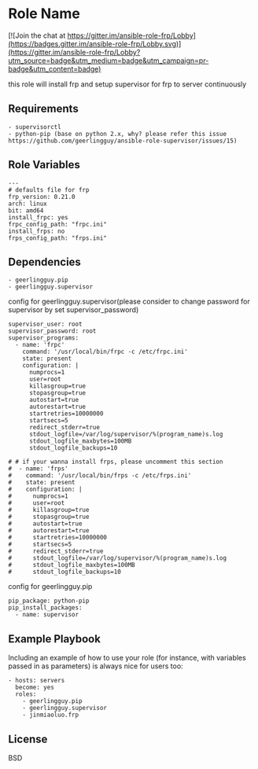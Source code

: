 Role Name
=========

[![Join the chat at https://gitter.im/ansible-role-frp/Lobby](https://badges.gitter.im/ansible-role-frp/Lobby.svg)](https://gitter.im/ansible-role-frp/Lobby?utm_source=badge&utm_medium=badge&utm_campaign=pr-badge&utm_content=badge)

this role will install frp and setup supervisor for frp to server continuously

Requirements
------------
```
- supervisorctl
- python-pip (base on python 2.x, why? please refer this issue https://github.com/geerlingguy/ansible-role-supervisor/issues/15) 
```

Role Variables
--------------

```
---
# defaults file for frp
frp_version: 0.21.0
arch: linux
bit: amd64
install_frpc: yes
frpc_config_path: "frpc.ini"
install_frps: no
frps_config_path: "frps.ini"
```

Dependencies
------------

```
- geerlingguy.pip
- geerlingguy.supervisor
```

config for geerlingguy.supervisor(please consider to change password for supervisor by set supervisor_password)
```
supervisor_user: root
supervisor_password: root
supervisor_programs:
  - name: 'frpc'
    command: '/usr/local/bin/frpc -c /etc/frpc.ini'
    state: present
    configuration: |
      numprocs=1
      user=root
      killasgroup=true
      stopasgroup=true
      autostart=true
      autorestart=true
      startretries=10000000
      startsecs=5
      redirect_stderr=true
      stdout_logfile=/var/log/supervisor/%(program_name)s.log
      stdout_logfile_maxbytes=100MB
      stdout_logfile_backups=10

# # if your wanna install frps, please uncomment this section
#  - name: 'frps'
#    command: '/usr/local/bin/frps -c /etc/frps.ini'
#    state: present
#    configuration: |
#      numprocs=1
#      user=root
#      killasgroup=true
#      stopasgroup=true
#      autostart=true
#      autorestart=true
#      startretries=10000000
#      startsecs=5
#      redirect_stderr=true
#      stdout_logfile=/var/log/supervisor/%(program_name)s.log
#      stdout_logfile_maxbytes=100MB
#      stdout_logfile_backups=10
```

config for geerlingguy.pip 
```
pip_package: python-pip
pip_install_packages:
  - name: supervisor
```

Example Playbook
----------------

Including an example of how to use your role (for instance, with variables passed in as parameters) is always nice for users too:

```
- hosts: servers
  become: yes
  roles:
    - geerlingguy.pip
    - geerlingguy.supervisor
    - jinmiaoluo.frp
```

License
-------

BSD

